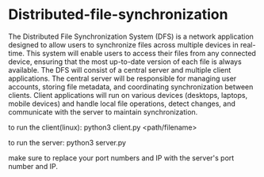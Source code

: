 # Distributed-file-synchronization
The Distributed File Synchronization System (DFS) is a network application designed to allow users to synchronize files across multiple devices in real-time. This system will enable users to access their files from any connected device, ensuring that the most up-to-date version of each file is always available.
The DFS will consist of a central server and multiple client applications. The central server will be responsible for managing user accounts, storing file metadata, and coordinating synchronization between clients. Client applications will run on various devices (desktops, laptops, mobile devices) and handle local file operations, detect changes, and communicate with the server to maintain synchronization.

to run the client(linux):
  python3 client.py <action> <path/filename>

to run the server:
  python3 server.py

make sure to replace your port numbers and IP with the server's port number and IP.
